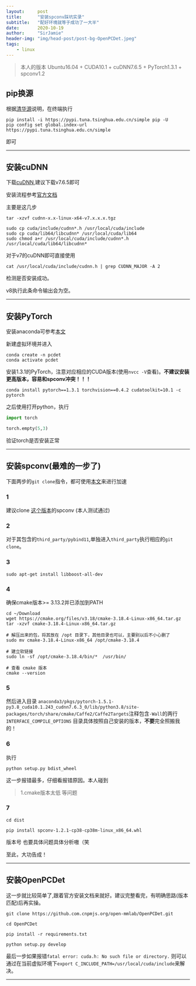 ```yaml
---
layout:     post
title:      "安装spconv踩坑实录"
subtitle:   "配好环境就等于成功了一大半"
date:       2020-10-19
author:     "SirJamie"
header-img: "img/head-post/post-bg-OpenPCDet.jpeg"
tags:
    - linux
---
```


> 本人的版本 Ubuntu16.04 + CUDA10.1 + cuDNN7.6.5 + PyTorch1.3.1 + spconv1.2

## pip换源

根据[清华源](https://mirrors.tuna.tsinghua.edu.cn/help/pypi/)说明，在终端执行
```
pip install -i https://pypi.tuna.tsinghua.edu.cn/simple pip -U
pip config set global.index-url https://pypi.tuna.tsinghua.edu.cn/simple
```
即可

---

## 安装cuDNN
下载[cuDNN](https://developer.nvidia.com/rdp/cudnn-archive),建议下载v7.6.5即可

安装流程参考[官方文档](https://docs.nvidia.com/deeplearning/cudnn/install-guide/index.html)

主要是这几步
```
tar -xzvf cudnn-x.x-linux-x64-v7.x.x.x.tgz

sudo cp cuda/include/cudnn*.h /usr/local/cuda/include
sudo cp cuda/lib64/libcudnn* /usr/local/cuda/lib64
sudo chmod a+r /usr/local/cuda/include/cudnn*.h /usr/local/cuda/lib64/libcudnn*
```

对于v7的cuDNN即可直接使用
```
cat /usr/local/cuda/include/cudnn.h | grep CUDNN_MAJOR -A 2
```
检测是否安装成功。

v8执行此条命令输出会为空。

---

## 安装PyTorch
安装anaconda可参考[本文](https://sirjamie.github.io/2020/06/02/install-Pytorch/)

新建虚拟环境并进入
```
conda create -n pcdet
conda activate pcdet
```
安装1.3.1的PyTorch，注意对应相应的CUDA版本(使用```nvcc -V```查看)。**不建议安装更高版本，容易和spconv冲突！！！**
```
conda install pytorch==1.3.1 torchvision==0.4.2 cudatoolkit=10.1 -c pytorch
```

之后使用打开python，执行
```python
import torch

torch.empty(5,3)
```
验证torch是否安装正常

---

## 安装spconv(最难的一步了)
下面两步的```git clone```指令，都可使用[本文](https://sirjamie.github.io/2020/10/18/git-clone/)来进行加速

### 1
建议clone [这个版本](https://github.com/traveller59/spconv/tree/468b5713edd3f27493fd35a195458945ade3cef2)的spconv
(本人测试通过)

### 2
对于其包含的```third_party/pybind11```,单独进入```third_party```执行相应的```git clone```。

### 3
```sudo apt-get install libboost-all-dev```

### 4
确保cmake版本>= 3.13.2并已添加到PATH
```
cd ~/Download
wget https://cmake.org/files/v3.18/cmake-3.18.4-Linux-x86_64.tar.gz
tar -xzvf cmake-3.18.4-Linux-x86_64.tar.gz

# 解压出来的包，将其放在 /opt 目录下，其他目录也可以，主要别以后不小心删了
sudo mv cmake-3.18.4-Linux-x86_64 /opt/cmake-3.18.4

# 建立软链接
sudo ln -sf /opt/cmake-3.18.4/bin/*  /usr/bin/

# 查看 cmake 版本
cmake --version
```

### 5
然后进入目录 ```anaconda3/pkgs/pytorch-1.5.1-py3.8_cuda10.1.243_cudnn7.6.3_0/lib/python3.8/site-packages/torch/share/cmake/Caffe2/Caffe2Targets```注释包含```-Wall```的两行```INTERFACE_COMPILE_OPTIONS```
目录具体按照自己安装的版本，**不要**完全照搬我的！

### 6
执行
```
python setup.py bdist_wheel
```

这一步报错最多，仔细看报错原因。本人碰到
>1.cmake版本太低 
等问题


### 7
```
cd dist

pip install spconv-1.2.1-cp38-cp38m-linux_x86_64.whl
```
版本号 也要具体问题具体分析嗷（笑

至此，大功告成！

---

## 安装OpenPCDet
这一步就比较简单了,跟着官方安装文档来就好。建议完整看完，有明确思路(版本匹配)后再实操。
```
git clone https://github.com.cnpmjs.org/open-mmlab/OpenPCDet.git

cd OpenPCDet

pip install -r requirements.txt 

python setup.py develop
```

最后一步如果报错```fatal error: cuda.h: No such file or directory.``` 则可以通过在当前虚拟环境下```export C_INCLUDE_PATH=/usr/local/cuda/include```来解决。

---